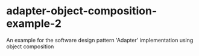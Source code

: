 # adapter-object-composition-example-2
An example for the software design pattern 'Adapter' implementation using object composition
